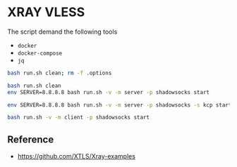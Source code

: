 # XRAY VLESS

The script demand the following tools

- `docker`
- `docker-compose`
- `jq`

```bash
bash run.sh clean; rm -f .options

bash run.sh clean
env SERVER=8.8.8.8 bash run.sh -v -m server -p shadowsocks start

env SERVER=8.8.8.8 bash run.sh -v -m server -p shadowsocks -s kcp start

bash run.sh -v -m client -p shadowsocks start
```

## Reference

- <https://github.com/XTLS/Xray-examples>
